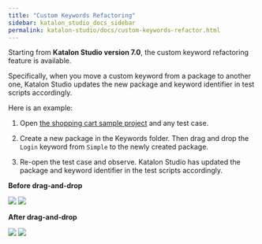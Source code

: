 ```yaml
---
title: "Custom Keywords Refactoring" 
sidebar: katalon_studio_docs_sidebar
permalink: katalon-studio/docs/custom-keywords-refactor.html 
---
```

Starting from **Katalon Studio version 7.0**, the custom keyword refactoring feature is available.

Specifically, when you move a custom keyword from a package to another one, Katalon Studio updates the new package and keyword identifier in test scripts accordingly.

Here is an example:

1. Open [the shopping cart sample project](https://docs.katalon.com/katalon-studio/docs/shopping-cart-prj.html) and any test case.

2. Create a new package in the Keywords folder. Then drag and drop the `Login` keyword from `Simple` to the newly created package.

3. Re-open the test case and observe. Katalon Studio has updated the package and keyword identifier in the test scripts accordingly.

**Before drag-and-drop**

<img src="https://github.com/katalon-studio/docs-images/raw/master/katalon-studio/docs/custom-keyword-refactor/package-bf.png" width="" height="">

<img src="https://github.com/katalon-studio/docs-images/raw/master/katalon-studio/docs/custom-keyword-refactor/identifier-bf.png" width="" height="">

**After drag-and-drop**

<img src="https://github.com/katalon-studio/docs-images/raw/master/katalon-studio/docs/custom-keyword-refactor/package-aft.png" width="" height="">

<img src="https://github.com/katalon-studio/docs-images/raw/master/katalon-studio/docs/custom-keyword-refactor/identifier-aft.png" width="" height="">
